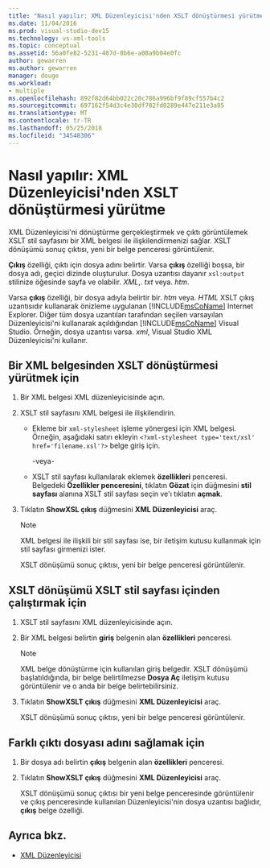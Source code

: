 ```yaml
---
title: "Nasıl yapılır: XML Düzenleyicisi'nden XSLT dönüştürmesi yürütme"
ms.date: 11/04/2016
ms.prod: visual-studio-dev15
ms.technology: vs-xml-tools
ms.topic: conceptual
ms.assetid: 56a0fe82-5231-487d-8b6e-a08a9b04e0fc
author: gewarren
ms.author: gewarren
manager: douge
ms.workload:
- multiple
ms.openlocfilehash: 892f82d64bb022c20c786a996bf9f89cf557b4c2
ms.sourcegitcommit: 697162f54d3c4e30df702fd0289e447e211e3a85
ms.translationtype: MT
ms.contentlocale: tr-TR
ms.lasthandoff: 05/25/2018
ms.locfileid: "34548306"
---
```

# <a name="how-to-execute-an-xslt-transformation-from-the-xml-editor"></a>Nasıl yapılır: XML Düzenleyicisi'nden XSLT dönüştürmesi yürütme

XML Düzenleyicisi'ni dönüştürme gerçekleştirmek ve çıktı görüntülemek XSLT stil sayfasını bir XML belgesi ile ilişkilendirmenizi sağlar. XSLT dönüşümü sonuç çıktısı, yeni bir belge penceresi görüntülenir.

**Çıkış** özelliği, çıktı için dosya adını belirtir. Varsa **çıkış** özelliği boşsa, bir dosya adı, geçici dizinde oluşturulur. Dosya uzantısı dayanır `xsl:output` stilinize öğesinde sayfa ve olabilir. *XML*,. *txt* veya. *htm*.

Varsa **çıkış** özelliği, bir dosya adıyla belirtir bir. *htm* veya. *HTML* XSLT çıkış uzantısıdır kullanarak önizleme uygulanan [!INCLUDE[msCoName](../xml-tools/includes/msconame_md.md)] Internet Explorer. Diğer tüm dosya uzantıları tarafından seçilen varsayılan Düzenleyicisi'ni kullanarak açıldığından [!INCLUDE[msCoName](../xml-tools/includes/msconame_md.md)] Visual Studio. Örneğin, dosya uzantısı varsa. *xml*, Visual Studio XML Düzenleyicisi'ni kullanır.

## <a name="to-execute-an-xslt-transformation-from-an-xml-document"></a>Bir XML belgesinden XSLT dönüştürmesi yürütmek için

1.  Bir XML belgesi XML düzenleyicisinde açın.

2.  XSLT stil sayfasını XML belgesi ile ilişkilendirin.

    -   Ekleme bir `xml-stylesheet` işleme yönergesi için XML belgesi. Örneğin, aşağıdaki satırı ekleyin `<?xml-stylesheet type='text/xsl' href='filename.xsl'?>` belge giriş için.

         -veya-

    -   XSLT stil sayfası kullanılarak eklemek **özellikleri** penceresi. Belgedeki **Özellikler penceresini**, tıklatın **Gözat** için düğmesini **stil sayfası** alanına XSLT stil sayfası seçin ve'ı tıklatın **açmak**.

3.  Tıklatın **ShowXSL çıkış** düğmesini **XML Düzenleyicisi** araç.

    > [!NOTE]
    > XML belgesi ile ilişkili bir stil sayfası ise, bir iletişim kutusu kullanmak için stil sayfası girmenizi ister.
    >
    >  XSLT dönüşümü sonuç çıktısı, yeni bir belge penceresi görüntülenir.

## <a name="to-execute-an-xslt-transformation-from-an-xslt-style-sheet"></a>XSLT dönüşümü XSLT stil sayfası içinden çalıştırmak için

1.  XSLT stil sayfasını XML düzenleyicisinde açın.

2.  Bir XML belgesi belirtin **giriş** belgenin alan **özellikleri** penceresi.

    > [!NOTE]
    > XML belge dönüştürme için kullanılan giriş belgedir. XSLT dönüşümü başlatıldığında, bir belge belirtilmezse **Dosya Aç** iletişim kutusu görüntülenir ve o anda bir belge belirtebilirsiniz.

3.  Tıklatın **ShowXSLT çıkış** düğmesini **XML Düzenleyicisi** araç.

     XSLT dönüşümü sonuç çıktısı, yeni bir belge penceresi görüntülenir.

## <a name="to-provide-a-different-output-file-name"></a>Farklı çıktı dosyası adını sağlamak için

1.  Bir dosya adı belirtin **çıkış** belgenin alan **özellikleri** penceresi.

2.  Tıklatın **ShowXSLT çıkış** düğmesini **XML Düzenleyicisi** araç.

     XSLT dönüşümü sonuç çıktısı bir yeni belge penceresinde görüntülenir ve çıkış penceresinde kullanılan Düzenleyicisi'nin dosya uzantısı bağlıdır, **çıkış** belge özelliği.

## <a name="see-also"></a>Ayrıca bkz.

- [XML Düzenleyicisi](../xml-tools/xml-editor.md)